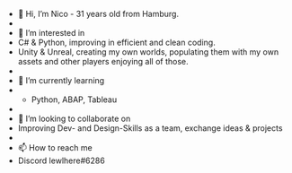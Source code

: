 - 👋 Hi, I’m Nico - 31 years old from Hamburg.
- 
- 👀 I’m interested in
- C# & Python, improving in efficient and clean coding.
- Unity & Unreal, creating my own worlds, populating them with my own assets and other players enjoying all of those.
- 
- 🌱 I’m currently learning
- - Python, ABAP, Tableau
- 
- 💞️ I’m looking to collaborate on
- Improving Dev- and Design-Skills as a team, exchange ideas & projects
- 
- 📫 How to reach me
- Discord lewlhere#6286

<!---
LewLHere/LewLHere is a ✨ special ✨ repository because its `README.md` (this file) appears on your GitHub profile.
You can click the Preview link to take a look at your changes.
--->
